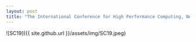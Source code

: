 ```yaml
---
layout: post
title: "The International Conference for High Performance Computing, Networking, Storage, and Analysis Participation"
---
```

![SC19]({{ site.github.url }}/assets/img/SC19.jpeg)
